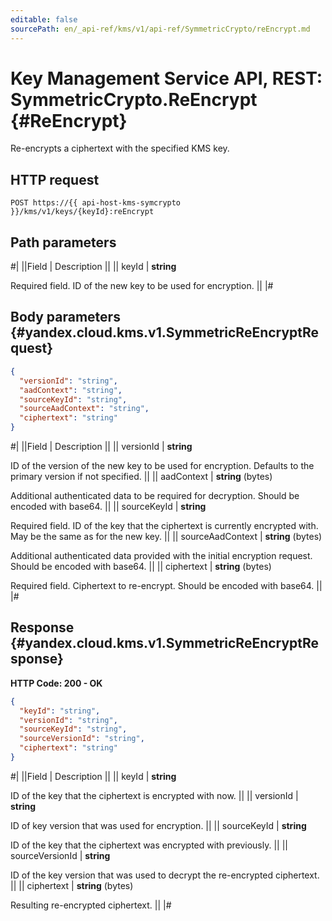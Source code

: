 ```yaml
---
editable: false
sourcePath: en/_api-ref/kms/v1/api-ref/SymmetricCrypto/reEncrypt.md
---
```


# Key Management Service API, REST: SymmetricCrypto.ReEncrypt {#ReEncrypt}

Re-encrypts a ciphertext with the specified KMS key.

## HTTP request

```
POST https://{{ api-host-kms-symcrypto }}/kms/v1/keys/{keyId}:reEncrypt
```

## Path parameters

#|
||Field | Description ||
|| keyId | **string**

Required field. ID of the new key to be used for encryption. ||
|#

## Body parameters {#yandex.cloud.kms.v1.SymmetricReEncryptRequest}

```json
{
  "versionId": "string",
  "aadContext": "string",
  "sourceKeyId": "string",
  "sourceAadContext": "string",
  "ciphertext": "string"
}
```

#|
||Field | Description ||
|| versionId | **string**

ID of the version of the new key to be used for encryption.
Defaults to the primary version if not specified. ||
|| aadContext | **string** (bytes)

Additional authenticated data to be required for decryption.
Should be encoded with base64. ||
|| sourceKeyId | **string**

Required field. ID of the key that the ciphertext is currently encrypted with. May be the same as for the new key. ||
|| sourceAadContext | **string** (bytes)

Additional authenticated data provided with the initial encryption request.
Should be encoded with base64. ||
|| ciphertext | **string** (bytes)

Required field. Ciphertext to re-encrypt.
Should be encoded with base64. ||
|#

## Response {#yandex.cloud.kms.v1.SymmetricReEncryptResponse}

**HTTP Code: 200 - OK**

```json
{
  "keyId": "string",
  "versionId": "string",
  "sourceKeyId": "string",
  "sourceVersionId": "string",
  "ciphertext": "string"
}
```

#|
||Field | Description ||
|| keyId | **string**

ID of the key that the ciphertext is encrypted with now. ||
|| versionId | **string**

ID of key version that was used for encryption. ||
|| sourceKeyId | **string**

ID of the key that the ciphertext was encrypted with previously. ||
|| sourceVersionId | **string**

ID of the key version that was used to decrypt the re-encrypted ciphertext. ||
|| ciphertext | **string** (bytes)

Resulting re-encrypted ciphertext. ||
|#